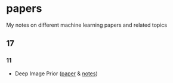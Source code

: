 # papers

My notes on different machine learning papers and related topics

## 17

### 11

- Deep Image Prior ([paper](https://arxiv.org/abs/1711.10925) & [notes](1711_deep_image_prior.md))